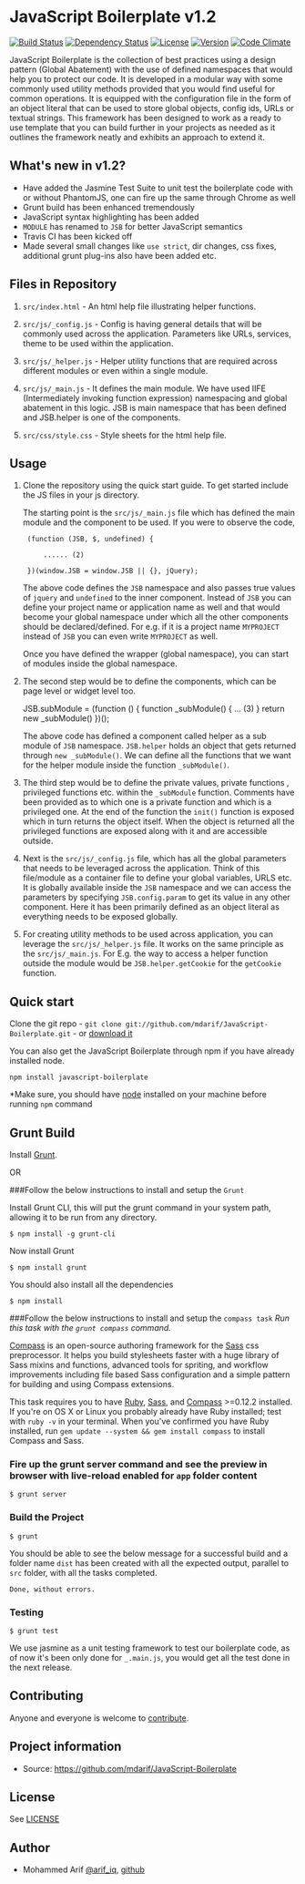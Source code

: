 # JavaScript Boilerplate v1.2

[![Build Status][build-image]][build-url]   [![Dependency Status][dependencies-image]][dependencies-url]   [![License][license-image]][license-url]   [![Version][version-image]][version-url] [![Code Climate](https://codeclimate.com/repos/558392546956804e780009ea/badges/9cb6feeef61e41a567ad/gpa.svg)](https://codeclimate.com/repos/558392546956804e780009ea/feed)

JavaScript Boilerplate is the collection of best practices using a design pattern (Global Abatement) with the use of defined namespaces that would help you to protect our code. It is developed in a modular way with some commonly used utility methods provided that you would find useful for common operations. It is equipped with the configuration file in the form of an object literal that can be used to store global objects, config ids, URLs or textual strings. This framework has been designed to work as a ready to use template that you can build further in your projects as needed as it outlines the framework neatly and exhibits an approach to extend it.

## What's new in v1.2?
* Have added the Jasmine Test Suite to unit test the boilerplate code with or without PhantomJS, one can fire up the same through Chrome as well
* Grunt build has been enhanced tremendously
* JavaScript syntax highlighting has been added
* `MODULE` has renamed to `JSB` for better JavaScript semantics
* Travis CI has been kicked off
* Made several small changes like `use strict`, dir changes, css fixes, additional grunt plug-ins also have been added etc.

## Files in Repository

1. `src/index.html` - An html help file illustrating helper functions.

2. `src/js/_config.js` - Config is having general details that will be commonly used across the application. Parameters like URLs, services, theme to be used within the application.

3. `src/js/_helper.js` - Helper utility functions that are required across different modules or even within a single module.

4. `src/js/_main.js` - It defines the main module. We have used IIFE (Intermediately invoking function expression) namespacing and global abatement in this logic. JSB is main namespace that has been defined and JSB.helper is one of the components.

5. `src/css/style.css` - Style sheets for the html help file.

## Usage

1. Clone the repository using the quick start guide. To get started include the JS files in your js directory.

	The starting point is the `src/js/_main.js` file which has defined the main module and the component to be used. If you were to observe the code,

		(function (JSB, $, undefined) {

			...... (2)

		})(window.JSB = window.JSB || {}, jQuery);

	The above code defines the `JSB` namespace and also passes true values of `jquery` and `undefined` to the inner component. Instead of `JSB` you can define your project name or application name as well and that would become your global namespace under which all the other components should be declared/defined. For e.g. if it is a project name `MYPROJECT` instead of `JSB` you can even write `MYPROJECT` as well.

	Once you have defined the wrapper (global namespace), you can start of modules inside the global namespace.

2. The second step would be to define the components, which can be page level or widget level too.


	JSB.subModule = (function () {
		function _subModule() {
		... (3)
		}
		return new _subModule()
	 })();


   The above code has defined a component called helper as a sub module of `JSB` namespace. `JSB.helper` holds an object that gets returned through `new _subModule()`. We can define all the functions that we want for the helper module inside the function `_subModule()`.


3. The third step would be to define the private values, private functions , privileged functions etc. within the `_subModule` function. Comments have been provided as to which one is a private function and which is a privileged one. At the end of the function the `init()` function is exposed which in turn returns the object itself. When the object is returned all the privileged functions are exposed along with it and are accessible outside.



4. Next is the `src/js/_config.js` file, which has all the global parameters that needs to be leveraged across the application. Think of this file/module as a container file to define your global variables, URLS etc. It is globally available inside the `JSB` namespace and we can access the parameters by specifying `JSB.config.param` to get its value in any other component. Here it has been primarily defined as an object literal as everything needs to be exposed globally.

5. For creating utility methods to be used across application, you can leverage the `src/js/_helper.js` file. It works on the same principle as the `src/js/_main.js`. For E.g. the way to access a helper function outside the module would be `JSB.helper.getCookie` for the `getCookie` function.


## Quick start

Clone the git repo - `git clone git://github.com/mdarif/JavaScript-Boilerplate.git` - or [download it](https://github.com/mdarif/JavaScript-Boilerplate/zipball/master)

You can also get the JavaScript Boilerplate through npm if you have already installed node.

	npm install javascript-boilerplate

*Make sure, you should have [node](https://nodejs.org/download/) installed on your machine before running `npm` command

## Grunt Build

Install [Grunt](http://gruntjs.com/getting-started).

OR

###Follow the below instructions to install and setup the `Grunt`

Install Grunt CLI, this will put the grunt command in your system path, allowing it to be run from any directory.

	$ npm install -g grunt-cli

Now install Grunt

	$ npm install grunt

You should also install all the dependencies

	$ npm install

###Follow the below instructions to install and setup the `compass task`
_Run this task with the `grunt compass` command._

[Compass](http://compass-style.org/) is an open-source authoring framework for the [Sass](http://sass-lang.com/) css preprocessor. It helps you build stylesheets faster with a huge library of Sass mixins and functions, advanced tools for spriting, and workflow improvements including file based Sass configuration and a simple pattern for building and using Compass extensions.

This task requires you to have [Ruby](http://www.ruby-lang.org/en/downloads/), [Sass](http://sass-lang.com/tutorial.html), and [Compass](http://compass-style.org/install/) >=0.12.2 installed. If you're on OS X or Linux you probably already have Ruby installed; test with `ruby -v` in your terminal. When you've confirmed you have Ruby installed, run `gem update --system && gem install compass` to install Compass and Sass.

### Fire up the grunt server command and see the preview in browser with live-reload enabled for `app` folder content

	$ grunt server

### Build the Project

	$ grunt

You should be able to see the below message for a successful build and a folder name `dist` has been created with all the expected output, parallel to `src` folder, with all the tasks completed.

	Done, without errors.

### Testing

	$ grunt test

We use jasmine as a unit testing framework to test our boilerplate code, as of now it's been only done for `_.main.js`, you would get all the test done in the next release.


## Contributing

Anyone and everyone is welcome to [contribute](#).


## Project information

* Source: https://github.com/mdarif/JavaScript-Boilerplate


## License
See [LICENSE](LICENSE)


## Author

* Mohammed Arif [@arif_iq](http://twitter.com/arif_iq), [github](https://github.com/mdarif)

[build-image]:            http://img.shields.io/travis/mdarif/JavaScript-Boilerplate.svg?style=flat
[build-url]:              http://travis-ci.org/mdarif/JavaScript-Boilerplate

[dependencies-image]:     http://img.shields.io/gemnasium/mdarif/JavaScript-Boilerplate.svg?style=flat
[dependencies-url]:       https://gemnasium.com/mdarif/JavaScript-Boilerplate

[license-image]:          http://img.shields.io/badge/license-MIT-blue.svg?style=flat
[license-url]:            LICENSE

[version-image]:          http://img.shields.io/github/tag/mdarif/JavaScript-Boilerplate.svg?style=flat
[version-url]:            https://github.com/mdarif/JavaScript-Boilerplate/tags
